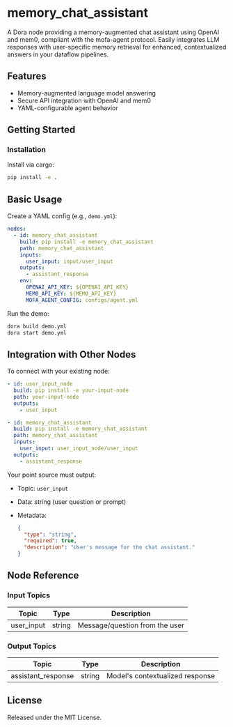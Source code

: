 # memory_chat_assistant

A Dora node providing a memory-augmented chat assistant using OpenAI and mem0, compliant with the mofa-agent protocol. Easily integrates LLM responses with user-specific memory retrieval for enhanced, contextualized answers in your dataflow pipelines.

## Features
- Memory-augmented language model answering
- Secure API integration with OpenAI and mem0
- YAML-configurable agent behavior

## Getting Started

### Installation
Install via cargo:
```bash
pip install -e .
```

## Basic Usage

Create a YAML config (e.g., `demo.yml`):

```yaml
nodes:
  - id: memory_chat_assistant
    build: pip install -e memory_chat_assistant
    path: memory_chat_assistant
    inputs:
      user_input: input/user_input
    outputs:
      - assistant_response
    env:
      OPENAI_API_KEY: ${OPENAI_API_KEY}
      MEM0_API_KEY: ${MEM0_API_KEY}
      MOFA_AGENT_CONFIG: configs/agent.yml
```

Run the demo:

```bash
dora build demo.yml
dora start demo.yml
```


## Integration with Other Nodes

To connect with your existing node:

```yaml
- id: user_input_node
  build: pip install -e your-input-node
  path: your-input-node
  outputs:
    - user_input

- id: memory_chat_assistant
  build: pip install -e memory_chat_assistant
  path: memory_chat_assistant
  inputs:
    user_input: user_input_node/user_input
  outputs:
    - assistant_response
```

Your point source must output:

* Topic: `user_input`
* Data: string (user question or prompt)
* Metadata:

  ```json
  {
    "type": "string",
    "required": true,
    "description": "User's message for the chat assistant."
  }
  ```

## Node Reference

### Input Topics

| Topic        | Type   | Description                      |
| ------------| ------ | -------------------------------- |
| user_input  | string | Message/question from the user    |

### Output Topics

| Topic             | Type   | Description                         |
| ----------------- | ------ | ----------------------------------- |
| assistant_response| string | Model's contextualized response     |


## License

Released under the MIT License.
